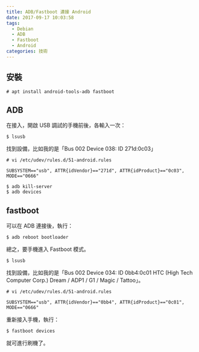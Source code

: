 ```yaml
---
title: ADB/Fastboot 連接 Android
date: 2017-09-17 10:03:58
tags:
  - Debian
  - ADB
  - Fastboot
  - Android
categories: 技術
---
```


## 安裝

```
# apt install android-tools-adb fastboot
```

## ADB

在接入，開啟 USB 調試的手機前後，各輸入一次：

```
$ lsusb
```

找到設備，比如我的是「Bus 002 Device 038: ID 271d:0c03」

```
# vi /etc/udev/rules.d/51-android.rules

SUBSYSTEM=="usb", ATTR{idVendor}=="271d", ATTR{idProduct}=="0c03", MODE=="0666"
```

```
$ adb kill-server
$ adb devices
```

## fastboot

可以在 ADB 連接後，執行：

```
$ adb reboot bootloader
```

總之，要手機進入 Fastboot 模式。

```
$ lsusb
```

找到設備，比如我的是「Bus 002 Device 034: ID 0bb4:0c01 HTC (High Tech Computer Corp.) Dream / ADP1 / G1 / Magic / Tattoo」。

```
# vi /etc/udev/rules.d/51-android.rules

SUBSYSTEM=="usb", ATTR{idVendor}=="0bb4", ATTR{idProduct}=="0c01", MODE=="0666"
```

重新接入手機，執行：

```
$ fastboot devices
```

就可進行刷機了。
